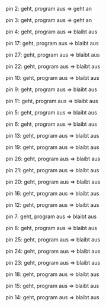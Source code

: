 pin 2:
geht, program aus => geht an

pin 3:
geht, program aus => geht an

pin 4:
geht, program aus => blaibt aus

pin 17: 
geht, program aus => blaibt aus

pin 27: 
geht, program aus => blaibt aus

pin 22: 
geht, program aus => blaibt aus

pin 10:
geht, program aus => blaibt aus

pin 9:
geht, program aus => blaibt aus

pin 11:
geht, program aus => blaibt aus

pin 5:
geht, program aus => blaibt aus

pin 6:
geht, program aus => blaibt aus

pin 13:
geht, program aus => blaibt aus

pin 19:
geht, program aus => blaibt aus

pin 26:
geht, program aus => blaibt aus

pin 21:
geht, program aus => blaibt aus

pin 20:
geht, program aus => blaibt aus

pin 16:
geht, program aus => blaibt aus

pin 12:
geht, program aus => blaibt aus

pin 7:
geht, program aus => blaibt aus

pin 8:
geht, program aus => blaibt aus

pin 25:
geht, program aus => blaibt aus

pin 24:
geht, program aus => blaibt aus

pin 23:
geht, program aus => blaibt aus

pin 18:
geht, program aus => blaibt aus

pin 15:
geht, program aus => blaibt aus

pin 14:
geht, program aus => blaibt aus
